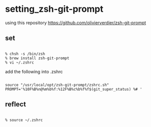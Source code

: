 # setting_zsh-git-prompt

using this repository
https://github.com/olivierverdier/zsh-git-prompt

## set
<pre><code>
% chsh -s /bin/zsh
% brew install zsh-git-prompt
% vi ~/.zshrc
</code></pre>
add the following into .zshrc
<pre><code>
source "/usr/local/opt/zsh-git-prompt/zshrc.sh"
PROMPT='%10F%B%n@%m%b%f:%12F%B%c%b%f%f$(git_super_status) %# '
</code></pre>

## reflect
<pre><code>
% source ~/.zshrc
</code></pre>
